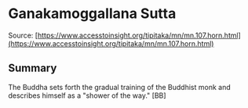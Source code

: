 # Ganakamoggallana Sutta



Source: [https://www.accesstoinsight.org/tipitaka/mn/mn.107.horn.html](https://www.accesstoinsight.org/tipitaka/mn/mn.107.horn.html)



## Summary

The Buddha sets forth the gradual training of the Buddhist monk and describes himself as a "shower of the way." [BB]